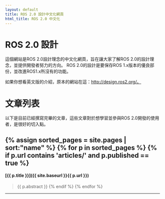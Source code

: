 ```yaml
---
layout: default
title: ROS 2.0 設計中文化網頁
html_title: ROS 2.0 中文化
---
```


# ROS 2.0 設計

這個網站是ROS 2.0設計理念的中文化網頁，旨在讓大家了解ROS 2.0的設計理念，並提供開發者努力的方向。
ROS 2.0的設計是要保存ROS 1.x版本的優良部份，並改進ROS1.x所沒有的功能。

如果你想看英文版的介紹，原本的網站在這：http://design.ros2.org/。

# 文章列表

以下是目前已經撰寫完畢的文章，這些文章對於想學習並參與ROS 2.0開發的使用者，是很好的切入點。

{% assign sorted_pages = site.pages | sort:"name" %}
{% for p in sorted_pages %}
    {% if p.url contains 'articles/' and p.published == true %}
----

#### [{{ p.title }}]({{ site.baseurl }}{{ p.url }})

> {{ p.abstract }}
    {% endif %}
{% endfor %}

----

<div class="unpublished" style="display: none;" markdown="1">
# Unpublished Articles

These articles are not finished or maybe not even started yet:

{% assign sorted_pages = site.pages | sort:"name" %}
{% for p in sorted_pages %}
    {% if p.url contains 'articles/' and p.published != true %}
----

#### [{{ p.title }}]({{ site.baseurl }}{{ p.url }})

> {{ p.abstract }}
    {% endif %}
{% endfor %}

----
</div>
